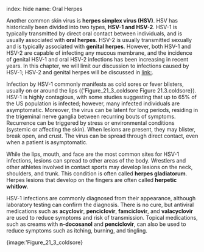 index: hide
name: Oral Herpes

Another common skin virus is  **herpes simplex virus (HSV)**. HSV has historically been divided into two types,  **HSV-1 and HSV-2**. HSV-1 is typically transmitted by direct oral contact between individuals, and is usually associated with  **oral herpes**. HSV-2 is usually transmitted sexually and is typically associated with  **genital herpes**. However, both HSV-1 and HSV-2 are capable of infecting any mucous membrane, and the incidence of genital HSV-1 and oral HSV-2 infections has been increasing in recent years. In this chapter, we will limit our discussion to infections caused by HSV-1; HSV-2 and genital herpes will be discussed in <link:>.

Infection by HSV-1 commonly manifests as cold sores or fever blisters, usually on or around the lips ({'Figure_21_3_coldsore Figure 21.3.coldsore}). HSV-1 is highly contagious, with some studies suggesting that up to 65% of the US population is infected; however, many infected individuals are asymptomatic. Moreover, the virus can be latent for long periods, residing in the trigeminal nerve ganglia between recurring bouts of symptoms. Recurrence can be triggered by stress or environmental conditions (systemic or affecting the skin). When lesions are present, they may blister, break open, and crust. The virus can be spread through direct contact, even when a patient is asymptomatic.

While the lips, mouth, and face are the most common sites for HSV-1 infections, lesions can spread to other areas of the body. Wrestlers and other athletes involved in contact sports may develop lesions on the neck, shoulders, and trunk. This condition is often called  **herpes gladiatorum**. Herpes lesions that develop on the fingers are often called  **herpetic whitlow**.

HSV-1 infections are commonly diagnosed from their appearance, although laboratory testing can confirm the diagnosis. There is no cure, but antiviral medications such as  **acyclovir**,  **penciclovir**,  **famciclovir**, and  **valacyclovir** are used to reduce symptoms and risk of transmission. Topical medications, such as creams with  **n-docosanol** and  **penciclovir**, can also be used to reduce symptoms such as itching, burning, and tingling.


{image:'Figure_21_3_coldsore}
        

